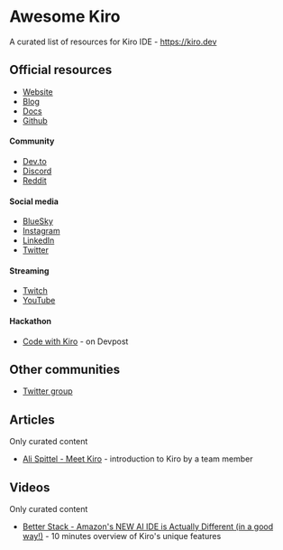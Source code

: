 # Awesome Kiro
A curated list of resources for Kiro IDE - https://kiro.dev

## Official resources

- [Website](https://kiro.dev)
- [Blog](https://kiro.dev/blog)
- [Docs](https://docs.kiro.dev)
- [Github](https://github.com/kirodotdev/Kiro)

#### Community
- [Dev.to](https://dev.to/kirodotdev)
- [Discord](https://discord.gg/kirodotdev)
- [Reddit](https://www.reddit.com/r/kiroIDE)

#### Social media
- [BlueSky](https://bsky.app/profile/kiro.dev)
- [Instagram](https://www.instagram.com/kirodotdev)
- [LinkedIn](https://www.linkedin.com/showcase/kirodotdev)
- [Twitter](https://x.com/kirodotdev)

#### Streaming
- [Twitch](https://www.twitch.tv/kirodotdev)
- [YouTube](https://www.youtube.com/@kirodotdev)

#### Hackathon
- [Code with Kiro](https://kiro.devpost.com) - on Devpost

## Other communities
- [Twitter group](https://x.com/i/communities/1944853984478683582)

## Articles

Only curated content

- [Ali Spittel - Meet Kiro](https://dev.to/kirodotdev/meet-kiro-4m0o) - introduction to Kiro by a team member

## Videos

Only curated content

- [Better Stack - Amazon's NEW AI IDE is Actually Different (in a good way!)](https://www.youtube.com/watch?v=Z9fUPyowRLI) - 10 minutes overview of Kiro's unique features
